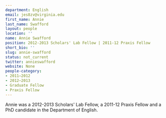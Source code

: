 ```yaml
---
department: English
email: jes8zv@virginia.edu
first_name: Annie
last_name: Swafford
layout: people
location: ''
name: Annie Swafford
position: 2012-2013 Scholars' Lab Fellow | 2011-12 Praxis Fellow
short_bio: ''
slug: annie-swafford
status: not_current
twitter: annieswafford
website: None
people-category:
- 2011–2012
- 2012–2013
- Graduate Fellow
- Praxis Fellow
---
```


Annie was a 2012-2013 Scholars' Lab Fellow, a 2011-12 Praxis Fellow and a PhD candidate in the Department of English.
